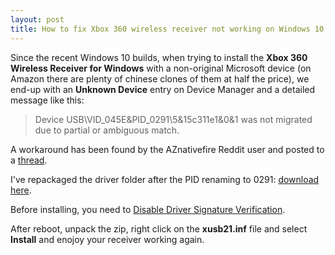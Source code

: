 ```yaml
---
layout: post
title: How to fix Xbox 360 wireless receiver not working on Windows 10
---
```


Since the recent Windows 10 builds, when trying to install the **Xbox 360
Wireless Receiver for Windows** with a non-original Microsoft device (on Amazon
there are plenty of chinese clones of them at half the price), we end-up with an
**Unknown Device** entry on Device Manager and a detailed message like this:

> Device USB\VID_045E&PID_0291\5&15c311e1&0&1 was not migrated due to partial or
> ambiguous match.

A workaround has been found by the AZnativefire Reddit user and posted to a
[thread](https://www.reddit.com/r/Windows10/comments/djxhxq/current_windows_10_builds_break_xbox_360/fbj22cs/).

I've repackaged the driver folder after the PID renaming to 0291: [download here](/files/xbox360_receiver_pid_0291.zip).

Before installing, you need to [Disable Driver Signature Verification](https://www.howtogeek.com/167723/how-to-disable-driver-signature-verification-on-64-bit-windows-8.1-so-that-you-can-install-unsigned-drivers/).

After reboot, unpack the zip, right click on the **xusb21.inf** file and select
**Install** and enojoy your receiver working again.
